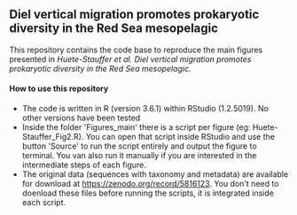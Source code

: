 ## Diel vertical migration promotes prokaryotic diversity in the Red Sea mesopelagic
This repository contains the code base to reproduce the main figures presented in *Huete-Stauffer et al. Diel vertical migration promotes prokaryotic diversity in the Red Sea mesopelagic.*

#### How to use this repository
- The code is written in R (version 3.6.1) within RStudio (1.2.5019). No other versions have been tested
- Inside the folder 'Figures_main' there is a script per figure (eg: Huete-Stauffer_Fig2.R). You can open that script inside RStudio and use the button 'Source' to run the script entirely and output the figure to terminal. You van also run it manually if you are interested in the intermediate steps of each figure.
- The original data (sequences with taxonomy and metadata) are available for download at https://zenodo.org/record/5816123. You don't need to doenload these files before running the scripts, it is integrated inside each script.
